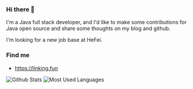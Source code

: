 <!--
**linking123/linking123** is a ✨ _special_ ✨ repository because its `README.md` (this file) appears on your GitHub profile.

Here are some ideas to get you started:

- 🔭 I’m currently working on ...
- 🌱 I’m currently learning ...
- 👯 I’m looking to collaborate on ...
- 🤔 I’m looking for help with ...
- 💬 Ask me about ...
- 📫 How to reach me: ...
- 😄 Pronouns: ...
- ⚡ Fun fact: ...
-->


### Hi there 👋

I'm a Java full stack developer, and I'd like to make some contributions for Java open source and share some thoughts on my blog and github.

I'm looking for a new job base at HeFei.


### Find me

- <https://linking.fun>

![Github Stats](https://github-readme-stats.vercel.app/api?username=linking123&show_icons=true&theme=dark&count_private=true)
![Most Used Languages](https://github-readme-stats.vercel.app/api/top-langs/?username=linking123&theme=dark&layout=compact)
